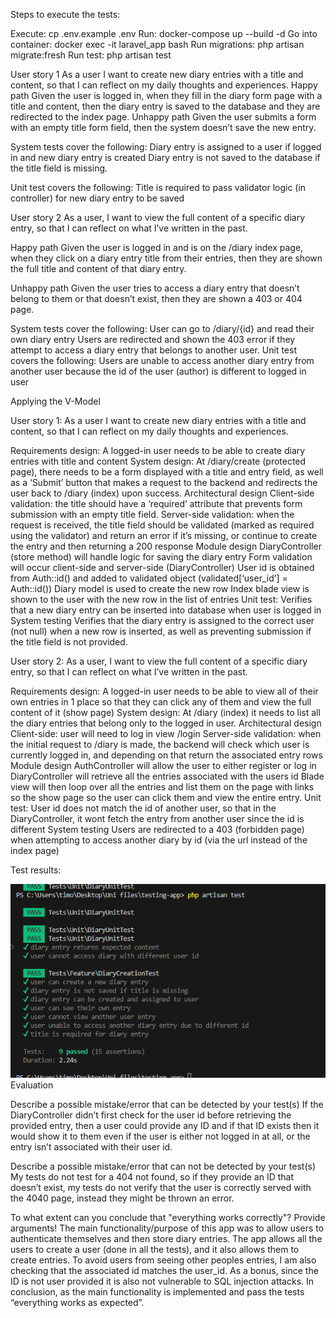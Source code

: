 Steps to execute the tests:

Execute:
cp .env.example .env
Run:
docker-compose up --build -d
Go into container:
docker exec -it laravel_app bash
Run migrations:
php artisan migrate:fresh
Run test:
php artisan test

User story 1
As a user I want to create new diary entries with a title and content, so that I can reflect on my daily thoughts and experiences.
Happy path
Given the user is logged in, when they fill in the diary form page with a title and content, then the diary entry is saved to the database and they are redirected to the index page.
Unhappy path
Given the user submits a form with an empty title form field, then the system doesn’t save the new entry.

System tests cover the following:
Diary entry is assigned to a user if logged in and new diary entry is created
Diary entry is not saved to the database if the title field is missing.

Unit test covers the following:
Title is required to pass validator logic (in controller) for new diary entry to be saved

User story 2
As a user, I want to view the full content of a specific diary entry, so that I can reflect on what I’ve written in the past.

Happy path
Given the user is logged in and is on the /diary index page, when they click on a diary entry title from their entries, then they are shown the full title and content of that diary entry.

Unhappy path
Given the user tries to access a diary entry that doesn’t belong to them or that doesn’t exist, then they are shown a 403 or 404 page.


System tests cover the following:
User can go to /diary/{id} and read their own diary entry
Users are redirected and shown the 403 error if they attempt to access a diary entry that belongs to another user.
Unit test covers the following:
Users are unable to access another diary entry from another user because the id of the user (author) is different to logged in user

Applying the V-Model

User story 1:
As a user I want to create new diary entries with a title and content, so that I can reflect on my daily thoughts and experiences.

Requirements design: 
A logged-in user needs to be able to create diary entries with title and content
System design:
At /diary/create (protected page), there needs to be a form displayed with a title and entry field, as well as a ‘Submit’ button that makes a request to the backend and redirects the user back to /diary (index) upon success.
Architectural design
Client-side validation: the title should have a ‘required’ attribute that prevents form submission with an empty title field. 
Server-side validation: when the request is received, the title field should be validated (marked as required using the validator) and return an error if it’s missing, or continue to create the entry and then returning a 200 response
Module design
DiaryController (store method) will handle logic for saving the diary entry
Form validation will occur client-side and server-side (DiaryController)
User id is obtained from Auth::id() and added to validated object (validated[‘user_id’] = Auth::id())
Diary model is used to create the new row 
Index blade view is shown to the user with the new row in the list of entries
Unit test:
Verifies that a new diary entry can be inserted into database when user is logged in
System testing
Verifies that the diary entry is assigned to the correct user (not null) when a new row is inserted, as well as preventing submission if the title field is not provided.

User story 2:
As a user, I want to view the full content of a specific diary entry, so that I can reflect on what I’ve written in the past.

Requirements design: 
A logged-in user needs to be able to view all of their own entries in 1 place so that they can click any of them and view the full content of it (show page)
System design:
At /diary (index) it needs to list all the diary entries that belong only to the logged in user.
Architectural design
Client-side: user will need to log in view /login 
Server-side validation: when the initial request to /diary is made, the backend will check which user is currently logged in, and depending on that return the associated entry rows
Module design
AuthController will allow the user to either register or log in
DiaryController will retrieve all the entries associated with the users id
Blade view will then loop over all the entries and list them on the page with links so the show page so the user can click them and view the entire entry.
Unit test:
User id does not match the id of another user, so that in the DiaryController, it wont fetch the entry from another user since the id is different
System testing
Users are redirected to a 403 (forbidden page) when attempting to access another diary by id (via the url instead of the index page)

Test results:

![image](./public/image.png)
Evaluation

Describe a possible mistake/error that can be detected by your test(s)
If the DiaryController didn’t first check for the user id before retrieving the provided entry, then a user could provide any ID and if that ID exists then it would show it to them even if the user is either not logged in at all, or the entry isn’t associated with their user id.


Describe a possible mistake/error that can not be detected by your test(s)
My tests do not test for a 404 not found, so if they provide an ID that doesn’t exist, my tests do not verify that the user is correctly served with the 4040 page, instead they might be thrown an error.

To what extent can you conclude that "everything works correctly"? Provide arguments!
The main functionality/purpose of this app was to allow users to authenticate themselves and then store diary entries. The app allows all the users to create a user (done in all the tests), and it also allows them to create entries. To avoid users from seeing other peoples entries, I am also checking that the associated id matches the user_id. As a bonus, since the ID is not user provided it is also not vulnerable to SQL injection attacks. In conclusion, as the main functionality is implemented and pass the tests “everything works as expected”.

